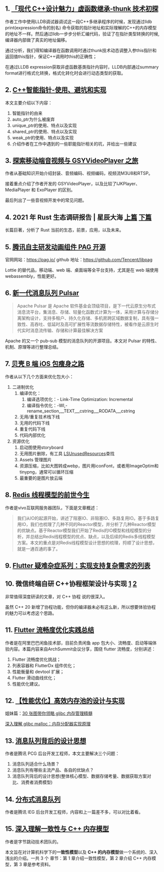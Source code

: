 ## 1. [「现代 C++设计魅力」虚函数继承-thunk 技术初探](https://mp.weixin.qq.com/s/iYGebBP_PiY6kduUJVoCIQ)

作者工作中使用LLDB调试器调试这一段C++多继承程序的时候，发现通过lldb print(expression命令的别名) 命令获取的指针地址和实际理解的C++的内存模型的地址不一样。然后通过lldb一步步分析汇编代码，验证了在指针类型转换的时候,编译器内部做了真实的地址偏移。

通过分析，我们得知编译器在函数调用时通过thunk技术动态调整入参this指针和返回值this指针，保证C++调用时this的正确性；

在通过LLDB expression获取非虚函数基类指针内容时，LLDB内部通过summary format进行格式化转换，格式化转化时会进行动态类型的获取。

## 2. [C++智能指针-使用、避坑和实现](https://mp.weixin.qq.com/s/wUy5eKjRFFixVWFntu-I3Q)

本文主要介绍以下内容：
1. 智能指针的由来
2. auto_ptr为什么被废弃
3. unique_ptr的使用、特点以及实现
4. shared_ptr的使用、特点以及实现
5. weak_ptr的使用、特点以及实现
6. 介绍作者在工作中遇到的一些职能指针相关的坑，并给出一些建议

## 3. [探索移动端音视频与 GSYVideoPlayer 之旅](https://mp.weixin.qq.com/s/4s2T2B9VxoNydie8tgQCcg)

作者从基础知识开始介绍封装、音频编码、视频编码，视频流M3U8和RTSP。

接着重点介绍了作者开发的 GSYVideoPlayer，以及比较了IJKPlayer、MediaPlayer 和 ExoPlayer 的区别。

最后列出了一些音视频开发中的常见问题。

## 4. 2021 年 Rust 生态调研报告 | 星辰大海 [上篇](https://mp.weixin.qq.com/s/J3903CqpIDG6KOAA_3D2tA) [下篇](https://mp.weixin.qq.com/s/Q9leuL0mkykw28_tOjKhaQ)

长篇巨著，分析了 Rust 当前的生态，前景，应用，以及未来。

## 5. [腾讯自主研发动画组件 PAG 开源](https://mp.weixin.qq.com/s/BAYa0EbDvI23YiQaS6FUZg)

官网网站：https://pag.io/
github 地址：https://github.com/Tencent/libpag

Lottie 的替代品，移动端、web 端、桌面端等全平台支持，尤其是在 web 端使用 webassembly，性能更好。

## 6. [新一代消息队列 Pulsar](https://mp.weixin.qq.com/s/wYb9UQWYJf8ay1DbLXaZDQ)

> Apache Pulsar 是 Apache 软件基金会顶级项目，是下一代云原生分布式消息流平台，集消息、存储、轻量化函数式计算为一体，采用计算与存储分离架构设计，支持多租户、持久化存储、多机房跨区域数据复制，具有强一致性、高吞吐、低延时及高可扩展性等流数据存储特性，被看作是云原生时代实时消息流传输、存储和计算最佳解决方案

Apache 的又一个 pub-sub 模型的消息队列的开源项目。本文对 Pulsar 的特性、机制、原理等进行整理总结。

## 7. [贝壳 B 端 iOS 包瘦身之路](https://mp.weixin.qq.com/s/K7JjJoLbZmMWOhvC2Rlgkw)

作者从以下几个方面来优化包大小：

1. 二进制优化
   1. 编译优化：
      1. 编译选项优化：\- Link-Time Optimization: Incremental 
      2. 编译指令优化：-Wl,-rename_section,__TEXT,__cstring,__RODATA,__cstring
   2. 无用/重复技术栈下线
   3. 无用的代码下线
   4. 重复代码下线
   5. 代码内部优化
2. 资源优化
   1. 启动图使用storyboard
   2. 无用图片删除，有工具 [LSUnusedResources](https://github.com/tinymind/LSUnusedResources/)查找
   3. Assets 管理图⽚
   4. 资源压缩，比如大图转成webp，图片用iconFont，或者用ImageOptim和tinypng，通常可以循环压缩
   5. 最重要的是图片放云端

## 8. [Redis 线程模型的前世今生](https://mp.weixin.qq.com/s/xJo97T2sSccxmxwIqUFt-A)
作者是vivo互联网服务器团队，下面是文章概述：

> 我们从IO的起源开始，讲述了阻塞IO、非阻塞IO、多路复用IO。基于多路复用IO，我们也梳理了几种不同的Reactor模型，并分析了几种Reactor模型的优缺点。基于Reactor模型我们开始了Redis的IO模型和线程模型的分析，并总结出Redis线程模型的优点、缺点，以及后续的Redis多线程模型方案。本文的重点是对Redis线程模型设计思想的梳理，捋顺了设计思想，就是一通百通的事了。

## 9. [Flutter 疑难杂症系列：实现支持复杂需求的列表](https://mp.weixin.qq.com/s/CtcxDtTgcEh0L77Z2g9HFg)

## 10. 微信终端自研 C++协程框架设计与实现 [1](https://mp.weixin.qq.com/s/c17DaD7JbKlDFT6J8haEFw) [2](https://mp.weixin.qq.com/s/89YAownU5iCdJo95xIdT-w)

非常值得深度研读的文章，对 C++ 协程 说的很深入。

虽然 C++ 20 新增了协程功能，但你的编译器未必有这么新，所以想要体验协程的魅力可以考虑这个思路。

## 11. [Flutter 流畅度优化实践总结](https://mp.weixin.qq.com/s/qkHwffqv2crA0mKOUWofjA)
作者是在阿里巴巴闲鱼技术部，目前负责闲鱼 app 包大小、流畅度、启动等端体验内容。本篇内容来自ArchSummit会议分享，围绕 flutter 流畅度，分别讲述：
1. Flutter 流畅度优化挑战；
2. 列表容器和 FlutterDx 组件优化；
3. 性能衡量和 devtool 扩展；
4. Flutter 滑动曲线优化；
5. 性能优化建议。

## 12. [【性能优化】高效内存池的设计与实现](https://mp.weixin.qq.com/s/PftJTQt5BGFMStqHgG95vg)

姐妹篇：[30 张图带你领略 glibc 内存管理精髓](https://mp.weixin.qq.com/s/pdv5MMUQ9ACpeCpyGnxb1Q)

[深入理解 glibc malloc：内存分配器实现原理](https://mp.weixin.qq.com/s/KKsMAYh9mgr0GEgqxKWA_g)

## 13. [消息队列背后的设计思想](https://mp.weixin.qq.com/s/k8sA6XPrp80JiNbuwKaVfg)

作者是腾讯 PCG 后台开发工程师，本文主要解决三个问题：

1. 消息队列适合什么场景？
2. 消息队列有哪些主流产品、各自的优缺点？
3. 消息队列背后的设计思想(整体核心模型、数据存储考量、数据获取方案对比、消费者消费模型)

## 14. [分布式消息队列](https://mp.weixin.qq.com/s/-MXA4T-ei_U5ewXUNZ0QdQ)
作者是腾讯 IEG 后台开发工程师，内容和上一篇差不多，可以对比着看。

## 15. [深入理解一致性与 C++ 内存模型](https://mp.weixin.qq.com/s/wt5b5e1Y1yG1kDIf0QPsvg)

作者是字节跳动技术团队的。

本文旨在对计算机科学下的**一致性模型**以及 **C++ 的内存模型**做一个系统的、深入浅出的介绍。一共 3 个 章节：第 1 章介绍一致性模型，第 2 章介绍 C++ 内存模型，第 3 章是参考资料。
